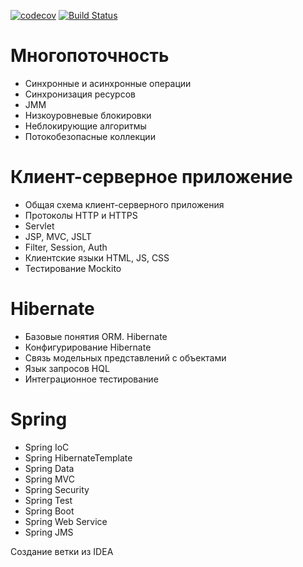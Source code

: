 [![codecov](https://codecov.io/gh/RVohmin/job4j_middle/branch/master/graph/badge.svg)](https://codecov.io/gh/RVohmin/job4j_middle)
[![Build Status](https://travis-ci.org/RVohmin/job4j_middle.svg?branch=master)](https://travis-ci.org/RVohmin/job4j_middle)
# Многопоточность
* Синхронные и асинхронные операции
* Синхронизация ресурсов
* JMM
* Низкоуровневые блокировки
* Неблокирующие алгоритмы
* Потокобезопасные коллекции

# Клиент-серверное приложение
* Общая схема клиент-серверного приложения
* Протоколы HTTP и HTTPS
* Servlet
* JSP, MVC, JSLT
* Filter, Session, Auth
* Клиентские языки HTML, JS, CSS
* Тестирование Mockito

# Hibernate
* Базовые понятия ORM. Hibernate
* Конфигурирование Hibernate
* Связь модельных представлений с объектами
* Язык запросов HQL
* Интеграционное тестирование

# Spring
* Spring IoC
* Spring HibernateTemplate
* Spring Data
* Spring MVC
* Spring Security
* Spring Test
* Spring Boot
* Spring Web Service
* Spring JMS

Создание ветки из IDEA